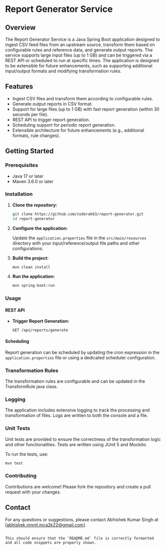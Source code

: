 # Report Generator Service

## Overview

The Report Generator Service is a Java Spring Boot application designed to ingest CSV feed files from an upstream source, transform them based on configurable rules and reference data, and generate output reports. 
The service supports large input files (up to 1 GB) and can be triggered via a REST API or scheduled to run at specific times. 
The application is designed to be extensible for future enhancements, such as supporting additional input/output formats and modifying transformation rules.

## Features

- Ingest CSV files and transform them according to configurable rules.
- Generate output reports in CSV format.
- Support for large files (up to 1 GB) with fast report generation (within 30 seconds per file).
- REST API to trigger report generation.
- Scheduling support for periodic report generation.
- Extensible architecture for future enhancements (e.g., additional formats, rule changes).

## Getting Started

### Prerequisites

- Java 17 or later
- Maven 3.6.0 or later

### Installation

1. **Clone the repository:**

   ```bash
   git clone https://github.com/coderak63/report-generator.git
   cd report-generator
   ```

2. **Configure the application:**

   Update the `application.properties` file in the `src/main/resources` directory with your input/reference/output file paths and other configurations.

3. **Build the project:**

   ```bash
   mvn clean install
   ```

4. **Run the application:**

   ```bash
   mvn spring-boot:run
   ```

### Usage

#### REST API

- **Trigger Report Generation:**

  ```http
  GET /api/reports/generate
  ```


#### Scheduling

Report generation can be scheduled by updating the cron expression in the `application.properties` file or using a dedicated scheduler configuration.

### Transformation Rules

The transformation rules are configurable and can be updated in the TransformRule java class.

### Logging

The application includes extensive logging to track the processing and transformation of files. Logs are written to both the console and a file.

### Unit Tests

Unit tests are provided to ensure the correctness of the transformation logic and other functionalities. Tests are written using JUnit 5 and Mockito.

To run the tests, use:

```bash
mvn test
```

### Contributing

Contributions are welcome! Please fork the repository and create a pull request with your changes.


## Contact

For any questions or suggestions, please contact Abhishek Kumar Singh at [abhishek.mnnit.mca2k22@gmail.com].
```

This should ensure that the `README.md` file is correctly formatted and all code snippets are properly shown.
